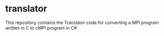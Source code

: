 # translator

This repository contains the Translator code for converting a MPI program written in C to cMPI program in C#.
